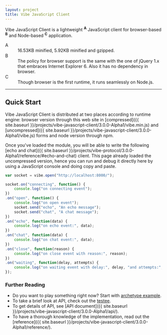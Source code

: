 ```yaml
---
layout: project
title: Vibe JavaScript Client
---
```


Vibe JavaScript Client is a lightweight <sup><strong>A</strong></sup> JavaScript client for browser-based <sup><strong>B</strong></sup> and Node-based <sup><strong>C</strong></sup> application.

<dl>
    <dt>A</dt>
    <dd>16.53KB minified, 5.92KB minified and gzipped.</dd>
    <dt>B</dt>
    <dd>The policy for browser support is the same with the one of jQuery 1.x that embraces Internet Explorer 6. Also it has no dependency in browser.</dd>
    <dt>C</dt>
    <dd>Though browser is the first runtime, it runs seamlessly on Node.js.</dd>
</dl>

---

## Quick Start
Vibe JavaScript Client is distributed at two places according to runtime engine: browser version through this web site in [compressed]({{ site.baseurl }}/projects/vibe-javascript-client/3.0.0-Alpha1/vibe.min.js) and [uncompressed]({{ site.baseurl }}/projects/vibe-javascript-client/3.0.0-Alpha1/vibe.js) forms and node version through npm.

Once you've loaded the module, you will be able to write the following [echo and chat]({{ site.baseurl }}/projects/vibe-protocol/3.0.0-Alpha1/reference/#echo-and-chat) client. This page already loaded the uncompressed version, hence you can run and debug it directly here by using a JavaScript console and doing copy and paste.

```javascript
var socket = vibe.open("http://localhost:8000/");

socket.on("connecting", function() {
    console.log("on connecting event");
})
.on("open", function() {
    console.log("on open event");
    socket.send("echo", "An echo message");
    socket.send("chat", "A chat message");
})
.on("echo", function(data) {
    console.log("on echo event:", data);
})
.on("chat", function(data) {
    console.log("on chat event:", data);
})
.on("close", function(reason) {
    console.log("on close event with reason:", reason);
})
.on("waiting", function(delay, attempts) {
    console.log("on waiting event with delay:", delay, "and attempts:", attempts);
});
```

### Further Reading

* Do you want to play something right now? Start with [archetype example](https://github.com/Atmosphere/vibe-examples/tree/master/archetype/vibe-javascript-client).
* To take a brief look at API, check out the [testee](https://github.com/Atmosphere/vibe-javascript-client/blob/2842ab4561592217ec6c722a3b42ae803d1da156/Gruntfile.js#L92-L120).
* To get details of API, see [API document]({{ site.baseurl }}/projects/vibe-javascript-client/3.0.0-Alpha1/api/).
* To have a thorough knowledge of the implementation, read out the [reference]({{ site.baseurl }}/projects/vibe-javascript-client/3.0.0-Alpha1/reference/).